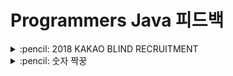 # Programmers Java 피드백

<details>
<summary> :pencil: 2018 KAKAO BLIND RECRUITMENT </summary>
<div markdown="1">

## [1차] 비밀지도

### 내 풀이

```java
class Solution {
    public String[] solution(int n, int[] arr1, int[] arr2) {
        String[] answer = new String[n];
        long plus = 0;
        int len = 0;
        String blank = " ";
        for(int i = 0; i < n; i++) {
            plus = Long.parseLong(Integer.toBinaryString(arr1[i])) + Long.parseLong(Integer.toBinaryString(arr2[i]));
            answer[i] = "";
            len = (int)(Math.log10(plus)+1);
            for(int j = 0; j < len; j++){
                if(plus % 10 == 0){
                    answer[i] = " " + answer[i];
                }
                else {
                    answer[i] = "#"+ answer[i];
                }
                plus = plus / 10;
            }
            if(len != n) {
                answer[i] = blank.repeat(n - len) + answer[i];
            }
        }
        return answer;
    }
}
```

### 풀이과정

- 10진수를 2진수로 변경한 값을 int 형태로 변환하여 더한 값을 plus 변수에 담아줌
- plus 값을 int로 설정했을 경우 런타임 에러가 발생하여 long 으로 변경함
- 원래 문자 보다 길이가 작을 경우 작은 만큼 앞에 0을 채워줌

### 다른 사람 풀이

```java
class Solution {
    public String[] solution(int n, int[] arr1, int[] arr2){
        Stirng[] result = new String[n];
        for(int i = 0; i < n; i++) {
            result[i] = Integer.toBinaryString(arr1[i] | arr2[i]);
        }

        for(int i = 0; i < n; i++) {
            result[i] = String.format("%" + n + "s", result[i]);
            result[i] = result[i].replaceAll("1", "#");
            result[i] = result[i].replaceAll("0", " ");
        }

        return result;
    }
}
```

### 풀이과정

- arr1 과 arr2를 비트 논리 연산자 or를 이용
  - or 연산자: 두 값 중 하나라도 1이면 1, 두 값 모두 1이면 0으로 처리
- String.format() 를 이용하여 n개의 자릿수, 즉 5만큼 문자열을 담는데, 부족하면 0으로 자릿수를 채워줌
</div>
</details>

<details>
<summary> :pencil: 숫자 짝꿍 </summary>
<div markdown="1">

## 숫자 짝꿍

### 1차 풀이 - 실패

- 런타임 에러 발생으로 실패
  ![numberResultImg](img/number.png)

```java
class Solution {
    public String solution(String X, String Y) {
        String answer = "";
        long[] countX = new long[10];
        long[] countY = new long[10];
        long x = Long.parseLong(X);
        long y = Long.parseLong(Y);
        for(int i = 0; i < X.length(); i++){
            long k = x % 10;
            x = x / 10;
            countX[(int)k]++;
        }
        for(int i = 0; i < Y.length(); i++){
            long k = y % 10;
            y = y / 10;
            countY[(int)k]++;
        }
        for(int i = countX.length - 1; i >= 0; i--){
            if(countX[i] == 0 || countY[i] == 0) continue;
            if(countX[i] > 0 && countY[i] > 0) {
                if(i == 0){
                    answer += String.valueOf(i);
                }
                else{
                    int a = Math.min((int)countX[i], (int)countY[i]);
                    answer += String.valueOf(i).repeat(a);
                }
            }
        }
        if(answer == ""){
            answer += "-1";
        }

        return answer;
    }
}
```

- for문을 줄여 문제를 해결하려고 하였지만, 해결되지 않음
- 다른 방법으로 StringBuilder를 사용하여 문제를 해결함

### 최종 풀이

```java
class Solution {
    public String solution(String X, String Y) {
        StringBuilder answer = new StringBuilder();
        int[] countX = new int[10];
        int[] countY = new int[10];

        countNum(X, countX);
        countNum(Y, countY);

        for(int i = countX.length - 1; i >= 0; i--){
            while(countX[i] >= 1 && countY[i] >= 1) {
                countX[i]--;
                countY[i]--;
                answer.append(i);
            }
        }
        if(answer.toString().equals("")){
            return "-1";
        }else if(answer.toString().startsWith("0")){
            return "0";
        }else{
            return answer.toString();
        }
    }

    private void countNum(String str, int[] arr){
        for(int i = 0; i< str.length(); i++){
            int index = str.charAt(i) - '0';
            arr[index]++;
        }
    }
}
```

</div>
</details>

